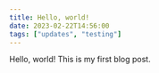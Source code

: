 ```yaml
---
title: Hello, world!
date: 2023-02-22T14:56:00
tags: ["updates", "testing"]
---
```


Hello, world! This is my first blog post.